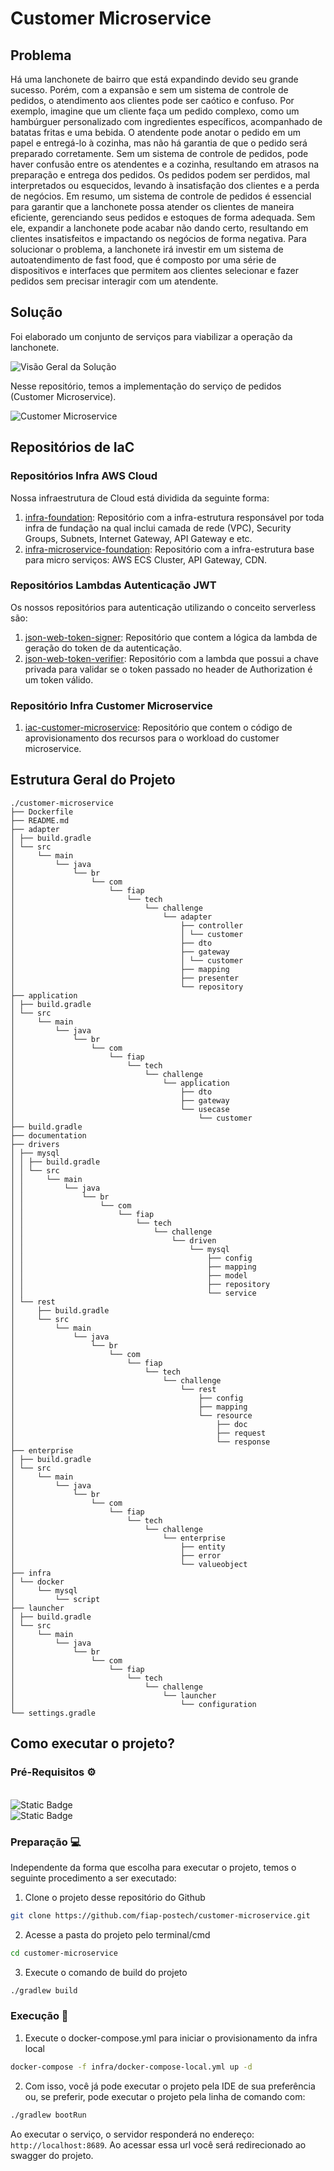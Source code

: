# Customer Microservice

## Problema
Há uma lanchonete de bairro que está expandindo devido seu grande sucesso. Porém, com a expansão e sem um sistema de controle de pedidos, o atendimento aos clientes pode ser caótico e confuso. Por exemplo, imagine que um cliente faça um pedido complexo, como um hambúrguer personalizado com ingredientes específicos, acompanhado de batatas fritas e uma bebida. O atendente pode anotar o pedido em um papel e entregá-lo à cozinha, mas não há garantia de que o pedido será preparado corretamente. Sem um sistema de controle de pedidos, pode haver confusão entre os atendentes e a cozinha, resultando em atrasos na preparação e entrega dos pedidos. Os pedidos podem ser perdidos, mal interpretados ou esquecidos, levando à insatisfação dos clientes e a perda de negócios. Em resumo, um sistema de controle de pedidos é essencial para garantir que a lanchonete possa atender os clientes de maneira eficiente, gerenciando seus pedidos e estoques de forma adequada. Sem ele, expandir a lanchonete pode acabar não dando certo, resultando em clientes insatisfeitos e impactando os negócios de forma negativa. Para solucionar o problema, a lanchonete irá investir em um sistema de autoatendimento de fast food, que é composto por uma série de dispositivos e interfaces que permitem aos clientes selecionar e fazer pedidos sem precisar interagir com um atendente.

## Solução

Foi elaborado um conjunto de serviços para viabilizar a operação da lanchonete.

![Visão Geral da Solução](documentation/microservices-c1.png)

Nesse repositório, temos a implementação do serviço de pedidos (Customer Microservice).

![Customer Microservice](documentation/customer-microservice-c2.png)

## Repositórios de IaC

### Repositórios Infra AWS Cloud

Nossa infraestrutura de Cloud está dividida da seguinte forma:

1) [infra-foundation](https://github.com/fiap-postech/infra-foundation): Repositório com a infra-estrutura responsável por toda infra de fundação na qual inclui camada de rede (VPC), Security Groups, Subnets, Internet Gateway, API Gateway e etc.
2) [infra-microservice-foundation](https://github.com/fiap-postech/infra-microservice-foundation): Repositório com a infra-estrutura base para micro serviços: AWS ECS Cluster, API Gateway, CDN.

### Repositórios Lambdas Autenticação JWT

Os nossos repositórios para autenticação utilizando o conceito serverless são:

1) [json-web-token-signer](https://github.com/fiap-postech/json-web-token-signer): Repositório que contem a lógica da lambda de geração do token de da autenticação.
2) [json-web-token-verifier](https://github.com/fiap-postech/json-web-token-verifier): Repositório com a lambda que possui a chave privada para validar se o token passado no header de Authorization é um token válido.

### Repositório Infra Customer Microservice

1) [iac-customer-microservice](https://github.com/fiap-postech/iac-customer-microservice): Repositório que contem o código de aprovisionamento dos recursos para o workload do customer microservice.

## Estrutura Geral do Projeto
```
./customer-microservice
├── Dockerfile
├── README.md
├── adapter
│ ├── build.gradle
│ └── src
│     └── main
│         └── java
│             └── br
│                 └── com
│                     └── fiap
│                         └── tech
│                             └── challenge
│                                 └── adapter
│                                     ├── controller
│                                     │ └── customer
│                                     ├── dto
│                                     ├── gateway
│                                     │ └── customer
│                                     ├── mapping
│                                     ├── presenter
│                                     └── repository
├── application
│ ├── build.gradle
│ └── src
│     └── main
│         └── java
│             └── br
│                 └── com
│                     └── fiap
│                         └── tech
│                             └── challenge
│                                 └── application
│                                     ├── dto
│                                     ├── gateway
│                                     └── usecase
│                                         └── customer
├── build.gradle
├── documentation
├── drivers
│ ├── mysql
│ │ ├── build.gradle
│ │ └── src
│ │     └── main
│ │         └── java
│ │             └── br
│ │                 └── com
│ │                     └── fiap
│ │                         └── tech
│ │                             └── challenge
│ │                                 └── driven
│ │                                     └── mysql
│ │                                         ├── config
│ │                                         ├── mapping
│ │                                         ├── model
│ │                                         ├── repository
│ │                                         └── service
│ └── rest
│     ├── build.gradle
│     └── src
│         └── main
│             └── java
│                 └── br
│                     └── com
│                         └── fiap
│                             └── tech
│                                 └── challenge
│                                     └── rest
│                                         ├── config
│                                         ├── mapping
│                                         └── resource
│                                             ├── doc
│                                             ├── request
│                                             └── response
├── enterprise
│ ├── build.gradle
│ └── src
│     └── main
│         └── java
│             └── br
│                 └── com
│                     └── fiap
│                         └── tech
│                             └── challenge
│                                 └── enterprise
│                                     ├── entity
│                                     ├── error
│                                     └── valueobject
├── infra
│ └── docker
│     └── mysql
│         └── script
├── launcher
│ ├── build.gradle
│ └── src
│     └── main
│         └── java
│             └── br
│                 └── com
│                     └── fiap
│                         └── tech
│                             └── challenge
│                                 └── launcher
│                                     └── configuration
└── settings.gradle
```

## Como executar o projeto?

### Pré-Requisitos ⚙️

<br>![Static Badge](https://img.shields.io/badge/java-v17.0.0-blue)
<br>![Static Badge](https://img.shields.io/badge/docker-latest-blue)


### Preparação 💻

Independente da forma que escolha para executar o projeto, temos o seguinte procedimento a ser executado:

1. Clone o projeto desse repositório do Github
```sh
git clone https://github.com/fiap-postech/customer-microservice.git
```
2. Acesse a pasta do projeto pelo terminal/cmd
```sh
cd customer-microservice
```
3. Execute o comando de build do projeto
```sh
./gradlew build
```

### Execução 🏃

1. Execute o docker-compose.yml para iniciar o provisionamento da infra local
```sh
docker-compose -f infra/docker-compose-local.yml up -d
```
2. Com isso, você já pode executar o projeto pela IDE de sua preferência ou, se preferir, pode executar o projeto pela
   linha de comando com:
```sh
./gradlew bootRun
```
Ao executar o serviço, o servidor responderá no endereço: `http://localhost:8689`. Ao acessar essa url você será redirecionado ao swagger do projeto.
